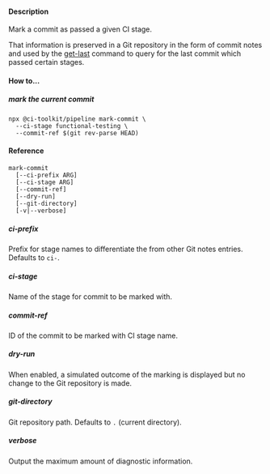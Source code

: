 #### Description

Mark a commit as passed a given CI stage.

That information is preserved in a Git repository in the form of commit
notes and used by the [get-last](get-last.md) command to query for the
last commit which passed certain stages. 

#### How to...

##### mark the current commit 

```shell
npx @ci-toolkit/pipeline mark-commit \
  --ci-stage functional-testing \ 
  --commit-ref $(git rev-parse HEAD)
```

#### Reference

```
mark-commit  
  [--ci-prefix ARG] 
  [--ci-stage ARG]  
  [--commit-ref] 
  [--dry-run] 
  [--git-directory] 
  [-v|--verbose]
```

##### ci-prefix

Prefix for stage names to differentiate the from other Git notes entries. 
Defaults to `ci-`.


##### ci-stage

Name of the stage for commit to be marked with.

##### commit-ref

ID of the commit to be marked with CI stage name.

##### dry-run

When enabled, a simulated outcome of the marking is displayed but
no change to the Git repository is made.

##### git-directory

Git repository path. Defaults to `.` (current directory).

##### verbose

Output the maximum amount of diagnostic information.

